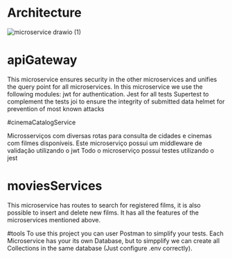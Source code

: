 # Architecture

![microservice drawio (1)](https://user-images.githubusercontent.com/60991421/203374634-ce88c51a-adf5-41d0-aaaa-3f427d5473a0.png)

# apiGateway

This microservice ensures security in the other microservices and unifies the query point for all microservices.
In this microservice we use the following modules:
jwt for authentication.
Jest for all tests
Supertest to complement the tests
joi to ensure the integrity of submitted data
helmet for prevention of most known attacks

#cinemaCatalogService

Microsserviços com diversas rotas para consulta de cidades e cinemas com filmes disponíveis. 
Este microserviço possui um middleware de validação utilizando o jwt
Todo o microserviço possui testes utilizando o jest

# moviesServices

This microservice has routes to search for registered films, it is also possible to insert and delete new films.
It has all the features of the microservices mentioned above.

#tools
To use this project you can user Postman to simplify your tests.
Each Microservice has your its own Database, but to simpplify we can create all Collections in the same database (Just configure .env correctly).

